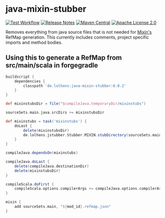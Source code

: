 # java-mixin-stubber
[![Test Workflow](https://github.com/LolHens/java-mixin-stubber/workflows/test/badge.svg)](https://github.com/LolHens/java-mixin-stubber/actions?query=workflow%3Atest)
[![Release Notes](https://img.shields.io/github/release/LolHens/java-mixin-stubber.svg?maxAge=3600)](https://github.com/LolHens/java-mixin-stubber/releases/latest)
[![Maven Central](https://img.shields.io/maven-central/v/de.lolhens/java-mixin-stubber)](https://search.maven.org/artifact/de.lolhens/java-mixin-stubber)
[![Apache License 2.0](https://img.shields.io/github/license/LolHens/java-mixin-stubber.svg?maxAge=3600)](https://www.apache.org/licenses/LICENSE-2.0)

Removes everything from java source files that is not needed for [Mixin's](https://github.com/SpongePowered/Mixin) RefMap generation. This currently includes comments, project specific imports and method bodies.

## Using this to generate a RefMap from src/main/scala in forgegradle
```gradle
buildscript {
    dependencies {
        classpath 'de.lolhens:java-mixin-stubber:0.0.2'
    }
}

def mixinstubsDir = file("$compileJava.temporaryDir/mixinstubs")

sourceSets.main.java.srcDirs += mixinstubsDir

def mixinstubs = task('mixinstubs') {
    doLast {
        delete(mixinstubsDir)
        de.lolhens.jstubber.Stubber.MIXIN.stubDirectory(sourceSets.main.scala.srcDirs[0].toPath(), mixinstubsDir.toPath())
    }
}

compileJava.dependsOn(mixinstubs)

compileJava.doLast {
    delete(compileJava.destinationDir)
    delete(mixinstubsDir)
}

compileScala.doFirst {
    compileScala.options.compilerArgs += compileJava.options.compilerArgs
}

mixin {
    add sourceSets.main, "${mod_id}.refmap.json"
}
```
